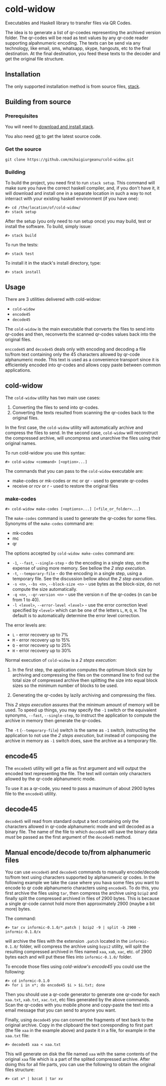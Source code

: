 # cold-widow

Executables and Haskell library to transfer files via QR Codes.

The idea is to generate a list of qr-coedes representing the archived
version folder. The qr-codes will be read as text values by any qr-code
reader supporting alpahnumeric encoding. The texts can be send via any
technology, like email, sms, whatsapp, skype, hangouts, etc to the final
destination. At the final destination, you feed these texts to the decoder
and get the original file structure.

## Installation

The only supported installation method is from source files,
[stack](http://www.haskellstack.org/).

## Building from source

### Prerequisites

You will need to [download and install stack](https://docs.haskellstack.org/en/stable/README/#how-to-install).

You also need [git](https://git-scm.com/) to get the latest source code.

### Get the source

    git clone https://github.com/mihaigiurgeanu/cold-widow.git
    
### Building

To build the project, you need first to run `stack setup`. This command
will make sure you have the correct haskell compiler, and, if you don't
have it, it will download and install one in a separate location in such
a way to not interract with your existing haskell environment (if you have one):

    #> cd /the/location/of/cold-widow/
    #> stack setup
    
After the setup (you only need to run setup once) you may build, test or install
the software. To build, simply issue:

    #> stack build
    
To run the tests:

    #> stack test
    
To install it in the stack's install directory, type:

    #> stack install
    
## Usage

There are 3 utilities delivered with cold-widow:

*   `cold-widow`
*   `encode45`
*   `decode45`

The `cold-widow` is the main executable that converts the files to send into qr-codes
and then, reconverts the scanned qr-codes values back into the original files.

`enccode45` and `decode45` deals only with encoding and decoding a file to/from 
text containing only the 45 characters allowed by qr-code alphanumeric mode. This
text is used as a convenience transport since it is efficientely encoded into qr-codes
and allows copy paste between common applications.

## cold-widow

The `cold-widow` utility has two main use cases:

1.  Converting the files to send into qr-codes.
2.  Converting the texts resulted from scanning the qr-codes
    back to the original files.
    
In the first case, the `cold-widow` utility will automatically archive and compress
the files to send. In the second case, `cold-widow` will reconstruct the compressed
archive, will uncompress and unarchive the files using their original names.

To run cold-widow you use this syntax:

    #> cold-widow <command> [<option>...]
    
The commands that you can pass to the `cold-widow` executable are:

*   make-codes or mk-codes or mc or qr - used to generate qr-codes
*   receive or rcv or r - used to restore the original files

### make-codes

    #> cold-widow make-codes [<options>...] [<file_or_folder>...]

The `make-codes` command is used to generate the qr-codes for some files. Synonyms of
the `make-codes` command are:

*   mk-codes
*   mc
*   qr
    
The options accepted by `cold-widow make-codes` command are:

*   `-1`, `--fast`, `--single-step` - do the encoding in a single step, on the expense 
    of using more memory. See bellow the _2 step execution_.
*   `-t`, `--temporary-file` - do the encoding in a single step, using a temporary file. 
    See the discussion bellow about the _2 step execution_.
*   `-s <n>`, `--bs <n>`, `--block-size <n>` - use <n> bytes as the block-size, do not
    compute the size automatically.
*   `-q <n>`, `--qr-version <n>` - use the version n of the qr-codes (n can be from
    1 to 40).
*   `-l <level>`, `--error-level <level>` - use the error correction level specified
    by `<level>` which can be one of the letters `L`, `M`, `Q`, `H`. The default is
    to automatically determine the error level correction.

The error levels are:

*   `L` - error recovery up to 7%
*   `M` - error recovery up to 15%
*   `Q` - error recovery up to 25%
*   `H` - error recovery up to 30%


Normal execution of `cold-widow` is a _2 steps execution_:

1.  In the first step, the application computes the optimum block size by
    archiving and compressing the files on the command line to find out
    the total size of compressed archive then splitting the size into
    equal block sizes so the minimum number of blocks to be used.
    
2.  Generating the qr-codes by lazily archiving and compressing the files.

This _2 steps execution_ assures that the minimum amount of memory will be used. To
speed up things, you may specify the `-1` switch or the equivalent synonyms, 
`--fast`, `--single-step`, to instruct the application to compute the archive
in memory then generate the qr-codes.

The `-t` (`--temporary-file`) switch is the same as `-1` switch, instructing the 
application to not use the _2 steps execution_, but instead of composing the archive in
memory as `-1` switch does, save the archive as a temporary file.

## encode45

The `encode45` utility will get a file as first argument and will output
the encoded text representing the file. The text will contain only characters
allowed by the qr-code alphanumeric mode.

To use it as a qr-code, you need to pass a maximum of about 2900 bytes file to
the `encode45` utility.

## decode45

`decode45` will read from standard output a text containing only the characters
allowed in qr-code alphanumeric mode and will decoded as a binary file. The name
of the file to which `decode45` will save the binary data _must_ be passed as
the first argument of the `decode45` method.

## Manual encode/decode to/from alphanumeric files

You can use `encode45` and `decode45` commands to manually encode/decode to/from
text using characters supported by alphanumeric qr codes. In the following example
we take the case where you hava some files you want to encode to qr code alphanumerio 
characters using `encode45`. To do this, you first archive the files using `tar`,
then compress the archive using `bzip2` and finally split the compressed archived
in files of 2900 bytes. This is because a single qr-code cannot hold more then 
approximately 2900 (maybe a bit more) bytes.

The command:

    #> tar cv informic-0.1.0/*.patch | bzip2 -9 | split -b 2900 - informic-0.1.0/x
    
will archive the files with the extension `.patch` located in the `informic-0.1.0/`
folder, will compress the archive using `bzpi2` utility, will split the resulting
compressed archived in files named `xaa`, `xab`, `xac`, etc. of 2900 bytes each
and will put these files into `informic-0.1.0/` folder.

To encode those files using _cold-widow's encode45_ you could use the following:

    #> cd informic-0.1.0
    #> for i in x*; do encode45 $i > $i.txt; done 
    
Then you should use a qr-code generator to generate one qr-code for each
`xaa.txt`, `xab.txt`, `xac.txt`, etc files generated by the above commands. Scan
the qr-codes with you mobile phone and copy-paste the text into a email message
that you can send to anyone you want.

Finally, using `decode45` you can convert the fragments of text back to the original
archive. Copy in the clipboard the text coresponding to first part (the file `xaa`
in the example above) and paste it in a file, for example in the `xaa.txt` file:

    #> decode45 xaa < xaa.txt

This will generate on disk the file named `xaa` with the same contents of the 
original `xaa` file which is a part of the splited compressed archive. After
doing this for all file parts, you can use the following to obtain the original
files structure:

    #> cat x* | bzcat | tar xv
